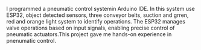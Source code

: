 I programmed a pneumatic control systemin Arduino IDE. In this system use ESP32, object detected sensors, three conveyor belts, suction and grren, red and orange light system to identify operations. The ESP32 manages valve operations based on input signals, enabling precise control of pneumatic actuators.This project gave me hands-on experience in pnenumatic control.
